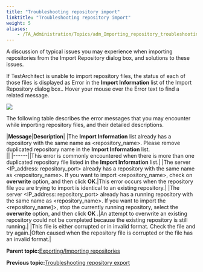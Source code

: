 ```yaml
--- 
title: "Troubleshooting repository import"
linktitle: "Troubleshooting repository import"
weight: 5
aliases: 
    - /TA_Administration/Topics/adm_Importing_repository_troubleshooting.html
---
```


A discussion of typical issues you may experience when importing repositories from the Import Repository dialog box, and solutions to these issues.

If TestArchitect is unable to import repository files, the status of each of those files is displayed as Error in the **Import Information** list of the Import Repository dialog box.. Hover your mouse over the Error text to find a related message.

![](/images//Images/Import_repo_error_dlg.png)

The following table describes the error messages that you may encounter while importing repository files, and their detailed descriptions.

|**Message**|**Description**|
|The **Import Information** list already has a repository with the same name as <repository\_name\>. Please remove duplicated repository name in the **Import Information** list.<br>||
|------||This error is commonly encountered when there is more than one duplicated repository file listed in the **Import Information** list.|
|The server <IP\_address: repository\_port\> already has a repository with the same name as <repository\_name\>. If you want to import <repository\_name\>, check on **overwrite** option, and then click **OK**.|This error occurs when the repository file you are trying to import is identical to an existing repository.|
|The server <IP\_address: repository\_port\> already has a running repository with the same name as <repository\_name\>. If you want to import the <repository\_name\]\>, stop the currently running repository, select the **overwrite** option, and then click **OK** .|An attempt to overwrite an existing repository could not be completed because the existing repository is still running.|
|This file is either corrupted or in invalid format. Check the file and try again.|Often caused when the repository file is corrupted or the file has an invalid format.|

**Parent topic:**[Exporting/Importing repositories](/TA_Administration/Topics/adm_Exporting_import_repository.html)

**Previous topic:**[Troubleshooting repository export](/TA_Administration/Topics/adm_Exporting_repository_troubleshooting.html)

